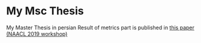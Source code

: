 # My Msc Thesis
My Master Thesis in persian
Result of metrics part is published in [this paper (NAACL 2019 workshop)](https://arxiv.org/abs/1904.03971)
